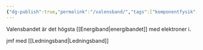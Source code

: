 ```yaml
---
{"dg-publish":true,"permalink":"/valensband/","tags":["komponentfysik"]}
---
```



Valensbandet är det högsta [[Energiband\|energibandet]] med elektroner i. 

jmf med [[Ledningsband\|Ledningsband]]